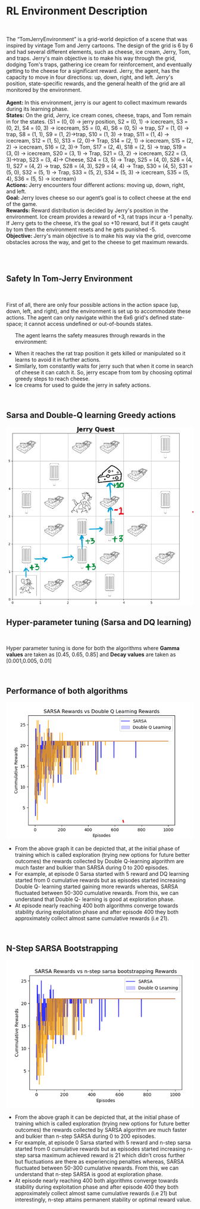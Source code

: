 <h1>RL Environment Description</h1>
</br>
<p>The “TomJerryEnvironment” is a grid-world depiction of a scene that was inspired by 
vintage Tom and Jerry cartoons. The design of the grid is 6 by 6 and had several different 
elements, such as cheese, ice cream, Jerry, Tom, and traps. Jerry's main objective is to make 
his way through the grid, dodging Tom's traps, gathering ice cream for reinforcement, and 
eventually getting to the cheese for a significant reward. Jerry, the agent, has the capacity to 
move in four directions: up, down, right, and left. Jerry's position, state-specific rewards, 
and the general health of the grid are all monitored by the environment. 
</br> 
</br>
<b>Agent: </b>In this environment, jerry is our agent to collect maximum rewards during its 
learning phase. 
</br>
<b>States:</b> On the grid, Jerry, ice cream cones, cheese, traps, and Tom remain in for the states.  
{S1 = (0, 0) -> jerry position, S2 = (0, 1) -> icecream, S3 = (0, 2), S4 = (0, 3) -> icecream, 
S5 = (0, 4), S6 = (0, 5) -> trap, S7 = (1, 0) -> trap, S8 = (1, 1), S9 = (1, 2)->trap,  
S10 = (1, 3) -> trap, S11 = (1, 4) -> icecream, S12 = (1, 5), S13 = (2, 0)-> Trap,  
S14 = (2, 1) -> icecream, S15 = (2, 2) -> icecream, S16 = (2, 3)-> Tom, S17 = (2, 4),  
S18 = (2, 5) -> trap, S19 = (3, 0) -> icecream, S20 = (3, 1) -> Trap, S21 = (3, 2) -> 
icecream, S22 = (3, 3)->trap, S23 = (3, 4)-> Cheese, S24 = (3, 5) -> Trap, S25 = (4, 0), S26 = (4, 1),  
S27 = (4, 2) -> trap, S28 = (4, 3), S29 = (4, 4) -> Trap, S30 = (4, 5), S31 = (5, 0), S32 = 
(5, 1) -> Trap, S33 = (5, 2), S34 = (5, 3) -> icecream, S35 = (5, 4), S36 = (5, 5) -> icecream} 
</br>
<b>Actions: </b>Jerry encounters four different actions: moving up, down, right, and left.  
</br>
<b>Goal: </b>Jerry loves cheese so our agent’s goal is to collect cheese at the end of the game. 
</br>
<b>Rewards:</b> Reward distribution is decided by Jerry's position in the environment. Ice cream 
provides a reward of +3, rat traps incur a -1 penalty. If Jerry gets to the cheese, it’s the goal 
so +10 reward, but if it gets caught by tom then the environment resets and he gets punished -5.  
</br>
<b>Objective: </b>Jerry's main objective is to make his way via the grid, overcome obstacles across 
the way, and get to the cheese to get maximum rewards.</p>
</br>
</br>
<h2>Safety In Tom-Jerry Environment</h2>
</br>
<p>First of all, there are only four possible actions in the action space (up, down, left, and right), 
and the environment is set up to accommodate these actions. The agent can only navigate 
within the 6x6 grid's defined state-space; it cannot access undefined or out-of-bounds states.</p>
<ul> 

<p>The agent learns the safety measures through rewards in the environment:</p>
    <li>When it reaches the rat trap position it gets killed or manipulated so it learns to avoid it 
in further actions.</li>
    <li>Similarly, tom constantly waits for jerry such that when it come in search of cheese it 
can catch it. So, jerry escape from tom by choosing optimal greedy steps to reach cheese.</li>
    <li>Ice creams for used to guide the jerry in safety actions.</li>
  </ul>
</br>
<h2>Sarsa and Double-Q learning Greedy actions</h2>
<img src= "\greedy.png" alt = "Greedy actions">
</br>
<h2>Hyper-parameter tuning (Sarsa and DQ learning)</h2>
</br>
<p>Hyper parameter tuning is done for both the algorithms where <b>Gamma values</b> are taken as [0.45, 0.65, 0.85]
and <b>Decay values</b> are taken as [0.001,0.005, 0.01]</p>
</br>
<h2>Performance of both algorithms </h2>
<img src = "\2.png">
<ul>
    <li>From the above graph it can be depicted that, at the initial phase of training which is 
called exploration (trying new options for future better outcomes) the rewards collected 
by Double Q-learning algorithm are much faster and bulkier than SARSA during 0 to 
200 episodes. 
 
 </li>
    <li>For example, at episode 0 Sarsa started with 5 reward and DQ learning started from 0 
cumulative rewards but as episodes started increasing Double Q- learning started gaining 
more rewards whereas, SARSA fluctuated between 50-300 cumulative rewards. From 
this, we can understand that Double Q- learning is good at exploration phase. </li>
    <li>At episode nearly reaching 400 both algorithms converge towards stability during 
exploitation phase and after episode 400 they both approximately collect almost same 
cumulative rewards (i.e 21).</li>

</ul>
</br>
<h2>N-Step SARSA Bootstrapping</h2>
<img src ="3.png">
<ul>
    <li>From the above graph it can be depicted that, at the initial phase of training which is 
called exploration (trying new options for future better outcomes) the rewards collected 
by SARSA algorithm are much faster and bulkier than n-step SARSA during 0 to 200 
episodes. 

</li>
    <li>For example, at episode 0 Sarsa started with 5 reward and n-step sarsa started from 0 
cumulative rewards but as episodes started increasing n-step sarsa maximum achieved 
reward is 21 which didn’t cross further but fluctuations are there as experiencing penalties 
whereas, SARSA fluctuated between 50-300 cumulative rewards. From this, we can 
understand that n-step SARSA is good at exploration phase. </li>
    <li>At episode nearly reaching 400 both algorithms converge towards stability during 
exploitation phase and after episode 400 they both approximately collect almost same 
cumulative rewards (i.e 21) but interestingly, n-step attains permanent stability or optimal 
reward value.</li>
 
</ul>
